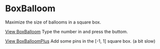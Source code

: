 # BoxBalloom
Maximize the size of ballooms in a square box.

[View BoxBalloom](http://htmlpreview.github.io/?https://github.com/Raven1996/BoxBalloom/master/BoxBalloom.html)
Type the number in and press the buttom.

[View BoxBalloomPlus](http://htmlpreview.github.io/?https://github.com/Raven1996/BoxBalloom/master/BoxBalloomPlus.html)
Add some pins in the [-1, 1] square box. (a bit slow)